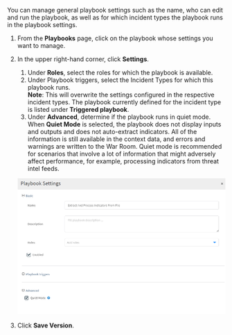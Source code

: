 You can manage general playbook settings such as the name, who can edit and run the playbook, as well as for which incident types the playbook runs in the playbook settings.

1. From the **Playbooks** page, click on the playbook whose settings you want to manage.

2. In the upper right-hand corner, click **Settings**.

	1. Under **Roles**, select the roles for which the playbook is available.
	1. Under Playbook triggers, select the Incident Types for which this playbook runs. <br/> **Note**: This will overwrite the settings configured in the respective incident types. The playbook currently defined for the incident type is listed under **Triggered playbook**.
	1. Under **Advanced**, determine if the playbook runs in quiet mode. <br/>
		When **Quiet Mode** is selected, the playbook does not display inputs and outputs and does not auto-extract indicators. All of the information is still available in the context data, and errors and warnings are written to the War Room. Quiet mode is recommended for scenarios that involve a lot of information that might adversely affect performance, for example, processing indicators from threat intel feeds. 

	![Playbook Settings](../doc_imgs/playbooks/playbook-settings.png "Playbook Settings")

3. Click **Save Version**. 
